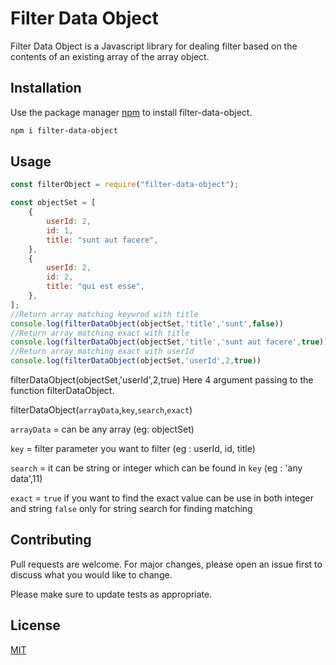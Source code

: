 # Filter Data Object

Filter Data Object is a Javascript library for dealing filter based on the contents of an existing array of the array object.

## Installation

Use the package manager [npm](https://www.npmjs.com/package/map-data-object) to install filter-data-object.

```bash
npm i filter-data-object
```

## Usage

```javascript
const filterObject = require("filter-data-object");

const objectSet = [
    {
        userId: 2,
        id: 1,
        title: "sunt aut facere",
    },
    {
        userId: 2,
        id: 2,
        title: "qui est esse",
    },
];
//Return array matching keywrod with title
console.log(filterDataObject(objectSet,'title','sunt',false))
//Return array matching exact with title
console.log(filterDataObject(objectSet,'title','sunt aut facere',true))
//Return array matching exact with userId
console.log(filterDataObject(objectSet,'userId',2,true))
```
filterDataObject(objectSet,'userId',2,true)
Here 4 argument passing to the function filterDataObject.

filterDataObject(`arrayData`,`key`,`search`,`exact`)

`arrayData` = can be any array (eg: objectSet)

`key` = filter parameter you want to filter (eg : userId, id, title)

`search` = it can be string or integer which can be found in `key` (eg : 'any data',11)

`exact` = `true` if you want to find the exact value can be use in both integer and string
        `false` only for string search for finding matching

## Contributing

Pull requests are welcome. For major changes, please open an issue first to discuss what you would like to change.

Please make sure to update tests as appropriate.

## License

[MIT](https://choosealicense.com/licenses/mit/)
